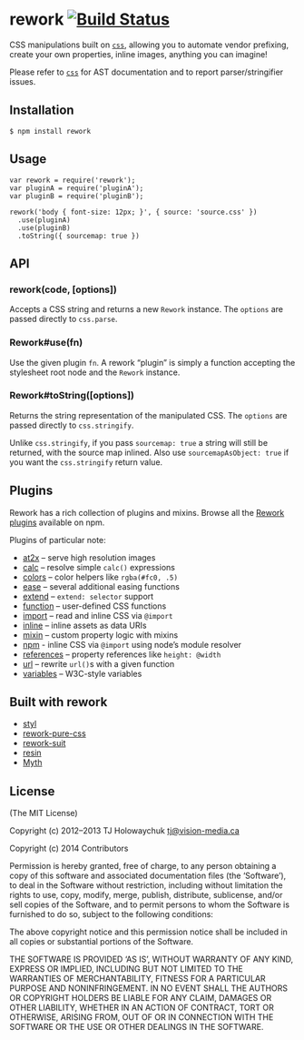 rework [![Build Status](https://travis-ci.org/reworkcss/rework.png)](https://travis-ci.org/reworkcss/rework)
============================================================================================================

CSS manipulations built on [`css`](https://github.com/reworkcss/css), allowing you to automate vendor prefixing, create your own properties, inline images, anything you can imagine!

Please refer to [`css`](https://github.com/reworkcss/css) for AST documentation and to report parser/stringifier issues.

Installation
------------

    $ npm install rework

Usage
-----

    var rework = require('rework');
    var pluginA = require('pluginA');
    var pluginB = require('pluginB');

    rework('body { font-size: 12px; }', { source: 'source.css' })
      .use(pluginA)
      .use(pluginB)
      .toString({ sourcemap: true })

API
---

### rework(code, \[options\])

Accepts a CSS string and returns a new `Rework` instance. The `options` are passed directly to `css.parse`.

### Rework\#use(fn)

Use the given plugin `fn`. A rework “plugin” is simply a function accepting the stylesheet root node and the `Rework` instance.

### Rework\#toString(\[options\])

Returns the string representation of the manipulated CSS. The `options` are passed directly to `css.stringify`.

Unlike `css.stringify`, if you pass `sourcemap: true` a string will still be returned, with the source map inlined. Also use `sourcemapAsObject: true` if you want the `css.stringify` return value.

Plugins
-------

Rework has a rich collection of plugins and mixins. Browse all the [Rework plugins](https://www.npmjs.org/search?q=rework) available on npm.

Plugins of particular note:

-   [at2x](https://github.com/reworkcss/rework-plugin-at2x/) – serve high resolution images
-   [calc](https://github.com/reworkcss/rework-calc) – resolve simple `calc()` expressions
-   [colors](https://github.com/reworkcss/rework-plugin-colors/) – color helpers like `rgba(#fc0, .5)`
-   [ease](https://github.com/reworkcss/rework-plugin-ease/) – several additional easing functions
-   [extend](https://github.com/reworkcss/rework-inherit/) – `extend: selector` support
-   [function](https://github.com/reworkcss/rework-plugin-function/) – user-defined CSS functions
-   [import](https://github.com/reworkcss/rework-import) – read and inline CSS via `@import`
-   [inline](https://github.com/reworkcss/rework-plugin-inline) – inline assets as data URIs
-   [mixin](https://github.com/reworkcss/rework-plugin-mixin/) – custom property logic with mixins
-   [npm](https://github.com/reworkcss/rework-npm) - inline CSS via `@import` using node’s module resolver
-   [references](https://github.com/reworkcss/rework-plugin-references/) – property references like `height: @width`
-   [url](https://github.com/reworkcss/rework-plugin-url/) – rewrite `url()`s with a given function
-   [variables](https://github.com/reworkcss/rework-vars/) – W3C-style variables

Built with rework
-----------------

-   [styl](https://github.com/visionmedia/styl)
-   [rework-pure-css](https://github.com/ianstormtaylor/rework-pure-css)
-   [rework-suit](https://github.com/suitcss/rework-suit)
-   [resin](https://github.com/topcoat/resin)
-   [Myth](https://github.com/segmentio/myth)

License
-------

(The MIT License)

Copyright (c) 2012–2013 TJ Holowaychuk <a href="mailto:tj@vision-media.ca" class="email">tj@vision-media.ca</a>

Copyright (c) 2014 Contributors

Permission is hereby granted, free of charge, to any person obtaining a copy of this software and associated documentation files (the ‘Software’), to deal in the Software without restriction, including without limitation the rights to use, copy, modify, merge, publish, distribute, sublicense, and/or sell copies of the Software, and to permit persons to whom the Software is furnished to do so, subject to the following conditions:

The above copyright notice and this permission notice shall be included in all copies or substantial portions of the Software.

THE SOFTWARE IS PROVIDED ‘AS IS’, WITHOUT WARRANTY OF ANY KIND, EXPRESS OR IMPLIED, INCLUDING BUT NOT LIMITED TO THE WARRANTIES OF MERCHANTABILITY, FITNESS FOR A PARTICULAR PURPOSE AND NONINFRINGEMENT. IN NO EVENT SHALL THE AUTHORS OR COPYRIGHT HOLDERS BE LIABLE FOR ANY CLAIM, DAMAGES OR OTHER LIABILITY, WHETHER IN AN ACTION OF CONTRACT, TORT OR OTHERWISE, ARISING FROM, OUT OF OR IN CONNECTION WITH THE SOFTWARE OR THE USE OR OTHER DEALINGS IN THE SOFTWARE.
